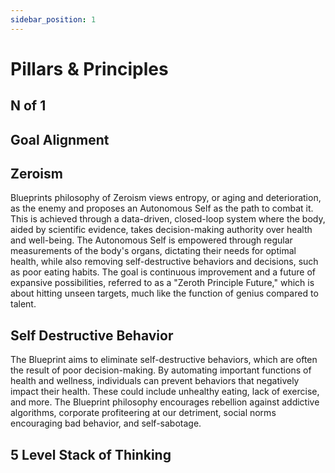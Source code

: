 ```yaml
---
sidebar_position: 1
---
```


# Pillars & Principles

## N of 1

## Goal Alignment

## Zeroism

Blueprints philosophy of Zeroism views entropy, or aging and deterioration, as the enemy and proposes an Autonomous Self as the path to combat it. This is achieved through a data-driven, closed-loop system where the body, aided by scientific evidence, takes decision-making authority over health and well-being. The Autonomous Self is empowered through regular measurements of the body's organs, dictating their needs for optimal health, while also removing self-destructive behaviors and decisions, such as poor eating habits. The goal is continuous improvement and a future of expansive possibilities, referred to as a "Zeroth Principle Future," which is about hitting unseen targets, much like the function of genius compared to talent.

## Self Destructive Behavior

The Blueprint aims to eliminate self-destructive behaviors, which are often the result of poor decision-making. By automating important functions of health and wellness, individuals can prevent behaviors that negatively impact their health. These could include unhealthy eating, lack of exercise, and more. The Blueprint philosophy encourages rebellion against addictive algorithms, corporate profiteering at our detriment, social norms encouraging bad behavior, and self-sabotage.

## 5 Level Stack of Thinking
